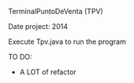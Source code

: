 TerminalPuntoDeVenta (TPV)


Date project: 2014

Execute Tpv.java to run the program

TO DO:

- A LOT of refactor
